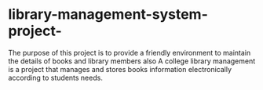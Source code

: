 # library-management-system-project-
The purpose of this project is to provide a friendly environment to maintain the details of books and library members also A college library management is a project that manages and stores books information electronically according to students needs.
